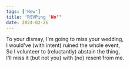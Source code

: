 ```yaml
---
tags: ['New']
title: 'RSVPing 'No''
date: 2024-02-26
---
```


To your dismay, I'm going to miss your wedding,  
I would've (with intent) ruined the whole event,  
So I volunteer to (reluctantly) abstain the thing,  
I'll miss it (but not you) with (no) resent from me.

